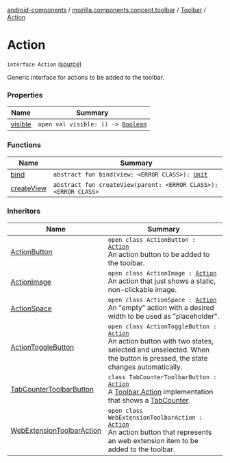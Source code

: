 [android-components](../../../index.md) / [mozilla.components.concept.toolbar](../../index.md) / [Toolbar](../index.md) / [Action](./index.md)

# Action

`interface Action` [(source)](https://github.com/mozilla-mobile/android-components/blob/master/components/concept/toolbar/src/main/java/mozilla/components/concept/toolbar/Toolbar.kt#L193)

Generic interface for actions to be added to the toolbar.

### Properties

| Name | Summary |
|---|---|
| [visible](visible.md) | `open val visible: () -> `[`Boolean`](https://kotlinlang.org/api/latest/jvm/stdlib/kotlin/-boolean/index.html) |

### Functions

| Name | Summary |
|---|---|
| [bind](bind.md) | `abstract fun bind(view: <ERROR CLASS>): `[`Unit`](https://kotlinlang.org/api/latest/jvm/stdlib/kotlin/-unit/index.html) |
| [createView](create-view.md) | `abstract fun createView(parent: <ERROR CLASS>): <ERROR CLASS>` |

### Inheritors

| Name | Summary |
|---|---|
| [ActionButton](../-action-button/index.md) | `open class ActionButton : `[`Action`](./index.md)<br>An action button to be added to the toolbar. |
| [ActionImage](../-action-image/index.md) | `open class ActionImage : `[`Action`](./index.md)<br>An action that just shows a static, non-clickable image. |
| [ActionSpace](../-action-space/index.md) | `open class ActionSpace : `[`Action`](./index.md)<br>An "empty" action with a desired width to be used as "placeholder". |
| [ActionToggleButton](../-action-toggle-button/index.md) | `open class ActionToggleButton : `[`Action`](./index.md)<br>An action button with two states, selected and unselected. When the button is pressed, the state changes automatically. |
| [TabCounterToolbarButton](../../../mozilla.components.feature.tabs.toolbar/-tab-counter-toolbar-button/index.md) | `class TabCounterToolbarButton : `[`Action`](./index.md)<br>A [Toolbar.Action](./index.md) implementation that shows a [TabCounter](../../../mozilla.components.ui.tabcounter/-tab-counter/index.md). |
| [WebExtensionToolbarAction](../../../mozilla.components.feature.toolbar/-web-extension-toolbar-action/index.md) | `open class WebExtensionToolbarAction : `[`Action`](./index.md)<br>An action button that represents an web extension item to be added to the toolbar. |
